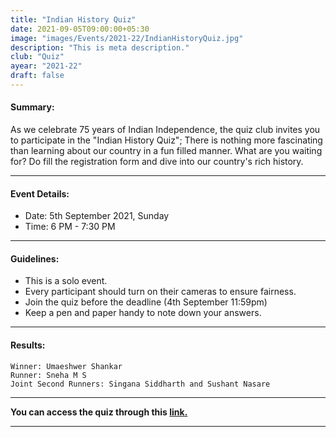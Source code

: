 ```yaml
---
title: "Indian History Quiz"
date: 2021-09-05T09:00:00+05:30
image: "images/Events/2021-22/IndianHistoryQuiz.jpg"
description: "This is meta description."
club: "Quiz"
ayear: "2021-22"
draft: false
---
```


#### Summary:
As we celebrate 75 years of Indian Independence, the quiz club invites you to participate in the "Indian History Quiz"; There is nothing more fascinating than learning about our country in a fun filled manner. What are you waiting for? Do fill the registration form and dive into our country's rich history. 

**** 

#### Event Details:
- Date: 5th September 2021, Sunday
- Time: 6 PM - 7:30 PM

****

#### Guidelines:
- This is a solo event.
- Every participant should turn on their cameras to ensure fairness.
- Join the quiz before the deadline (4th September 11:59pm)
- Keep a pen and paper handy to note down your answers.

****

#### Results:
```
Winner: Umaeshwer Shankar 
Runner: Sneha M S
Joint Second Runners: Singana Siddharth and Sushant Nasare
```

****

**You can access the quiz through this [link.](https://docs.google.com/presentation/d/1bNhWgC2sb8Iy3pXbjdrR59S8xca_bb4M/edit?usp=drive_web&ouid=100968670870895563952&rtpof=true)**

****